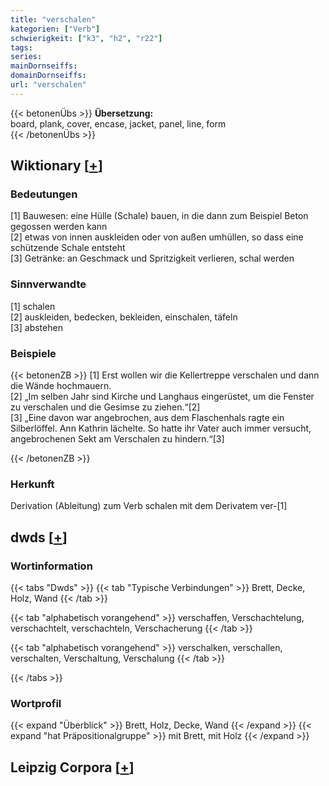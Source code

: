 ```yaml
---
title: "verschalen"
kategorien: ["Verb"]
schwierigkeit: ["k3", "h2", "r22"]
tags:
series:
mainDornseiffs:
domainDornseiffs:
url: "verschalen"
---
```


{{< betonenÜbs >}}
**Übersetzung:**  
board, plank, cover, encase, jacket, panel, line, form  
{{< /betonenÜbs >}}

## Wiktionary [[+](https://de.wiktionary.org/wiki/verschalen)]

### Bedeutungen
[1] Bauwesen: eine Hülle (Schale) bauen, in die dann zum Beispiel Beton gegossen werden kann  
[2] etwas von innen auskleiden oder von außen umhüllen, so dass eine schützende Schale entsteht  
[3] Getränke: an Geschmack und Spritzigkeit verlieren, schal werden  

### Sinnverwandte
[1] schalen  
[2] auskleiden, bedecken, bekleiden, einschalen, täfeln  
[3] abstehen  

### Beispiele
{{< betonenZB >}}
[1] Erst wollen wir die Kellertreppe verschalen und dann die Wände hochmauern.  
[2] „Im selben Jahr sind Kirche und Langhaus eingerüstet, um die Fenster zu verschalen und die Gesimse zu ziehen.“[2]  
[3] „Eine davon war angebrochen, aus dem Flaschenhals ragte ein Silberlöffel. Ann Kathrin lächelte. So hatte ihr Vater auch immer versucht, angebrochenen Sekt am Verschalen zu hindern.“[3]  

{{< /betonenZB >}}
### Herkunft
Derivation (Ableitung) zum Verb schalen mit dem Derivatem ver-[1]  



## dwds [[+](https://www.dwds.de/wb/verschalen)]

### Wortinformation
{{< tabs "Dwds" >}}
{{< tab "Typische Verbindungen" >}}
Brett, Decke, Holz, Wand
{{< /tab >}}

{{< tab "alphabetisch vorangehend" >}}
verschaffen, Verschachtelung, verschachtelt, verschachteln, Verschacherung
{{< /tab >}}

{{< tab "alphabetisch vorangehend" >}}
verschalken, verschallen, verschalten, Verschaltung, Verschalung
{{< /tab >}}

{{< /tabs >}}

### Wortprofil
{{< expand "Überblick" >}} Brett, Holz, Decke, Wand {{< /expand >}}
{{< expand "hat Präpositionalgruppe" >}} mit Brett, mit Holz {{< /expand >}}

## Leipzig Corpora [[+](https://corpora.uni-leipzig.de/en/res?word=verschalen&corpusId=deu_newscrawl-public_2018)]

